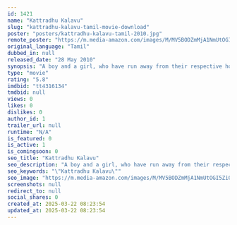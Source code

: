 ```yaml
---
id: 1421
name: "Kattradhu Kalavu"
slug: "kattradhu-kalavu-tamil-movie-download"
poster: "posters/kattradhu-kalavu-tamil-2010.jpg"
remote_poster: "https://m.media-amazon.com/images/M/MV5BODZmMjA1NmUtOGI5Zi00ZTU1LTllNDUtZmU5YWIwOWQ5OTNkXkEyXkFqcGdeQXVyOTk3NTc2MzE@._V1_SX300.jpg"
original_language: "Tamil"
dubbed_in: null
released_date: "28 May 2010"
synopsis: "A boy and a girl, who have run away from their respective homes for different reasons, meet and eventually fall in love. On their way, they commit a number of crimes."
type: "movie"
rating: "5.8"
imdbid: "tt4316134"
tmdbid: null
views: 0
likes: 0
dislikes: 0
author_id: 1
trailer_url: null
runtime: "N/A"
is_featured: 0
is_active: 1
is_comingsoon: 0
seo_title: "Kattradhu Kalavu"
seo_description: "A boy and a girl, who have run away from their respective homes for different reasons, meet and eventually fall in love. On their way, they commit a number of crimes."
seo_keywords: "\"Kattradhu Kalavu\""
seo_image: "https://m.media-amazon.com/images/M/MV5BODZmMjA1NmUtOGI5Zi00ZTU1LTllNDUtZmU5YWIwOWQ5OTNkXkEyXkFqcGdeQXVyOTk3NTc2MzE@._V1_SX300.jpg"
screenshots: null
redirect_to: null
social_shares: 0
created_at: 2025-03-22 08:23:54
updated_at: 2025-03-22 08:23:54
---
```



